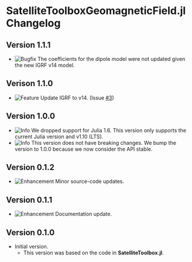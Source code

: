 SatelliteToolboxGeomagneticField.jl Changelog
=============================================

Version 1.1.1
-------------

- ![Bugfix][badge-bugfix] The coefficients for the dipole model were not updated given the
  new IGRF v14 model.

Verison 1.1.0
-------------

- ![Feature][badge-feature] Update IGRF to v14. (Issue [#3][gh-issue-3])

Version 1.0.0
-------------

- ![Info][badge-info] We dropped support for Julia 1.6. This version only supports the
  current Julia version and v1.10 (LTS).
- ![Info][badge-info] This version does not have breaking changes. We bump the version to
  1.0.0 because we now consider the API stable.

Version 0.1.2
-------------

- ![Enhancement][badge-enhancement] Minor source-code updates.

Version 0.1.1
-------------

- ![Enhancement][badge-enhancement] Documentation update.

Version 0.1.0
-------------

- Initial version.
  - This version was based on the code in **SatelliteToolbox.jl**.

[badge-breaking]: https://img.shields.io/badge/BREAKING-red.svg
[badge-deprecation]: https://img.shields.io/badge/Deprecation-orange.svg
[badge-feature]: https://img.shields.io/badge/Feature-green.svg
[badge-enhancement]: https://img.shields.io/badge/Enhancement-blue.svg
[badge-bugfix]: https://img.shields.io/badge/Bugfix-purple.svg
[badge-info]: https://img.shields.io/badge/Info-gray.svg

[gh-issue-3]: https://github.com/JuliaSpace/SatelliteToolboxGeomagneticField.jl/issues/3
